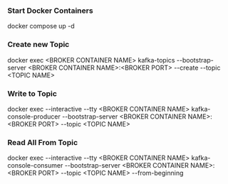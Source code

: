 ### Start Docker Containers
docker compose up -d

### Create new Topic
docker exec \<BROKER CONTAINER NAME> kafka-topics --bootstrap-server \<BROKER CONTAINER NAME>:\<BROKER PORT> --create --topic \<TOPIC NAME>
  
### Write to Topic
docker exec --interactive --tty \<BROKER CONTAINER NAME> kafka-console-producer --bootstrap-server \<BROKER CONTAINER NAME>:\<BROKER PORT>  --topic \<TOPIC NAME>
  
### Read All From Topic
docker exec --interactive --tty \<BROKER CONTAINER NAME> kafka-console-consumer --bootstrap-server \<BROKER CONTAINER NAME>:\<BROKER PORT>  --topic \<TOPIC NAME> --from-beginning 
